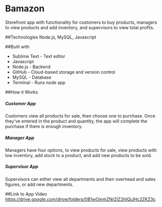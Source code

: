 # Bamazon
Storefront app with functionality for customers to buy products, managers to view products and add inventory, and supervisors to view total profits.

##Technologies
Node.js, MySQL, Javascript

##Built with
- Sublime Text - Text editor
- Javascript
- Node.js - Backend
- GitHub - Cloud-based storage and version control
- MySQL - Database
- Terminal - Runs node app

##How it Works
##### Customer App
Customers view all products for sale, then choose one to purchase. Once they've entered in the product and quantity, the app will complete the purchase if there is enough inventory. 

##### Manager App
Managers have four options, to view products for sale, view products with low inventory, add stock to a product, and add new products to be sold.

##### Supervisor App
Supervisors can either view all departments and their overhead and sales figures, or add new departments.


##Link to App Video
https://drive.google.com/drive/folders/0B1wOinmZNrZIZ2hIQjJHc2ZKZ3c
